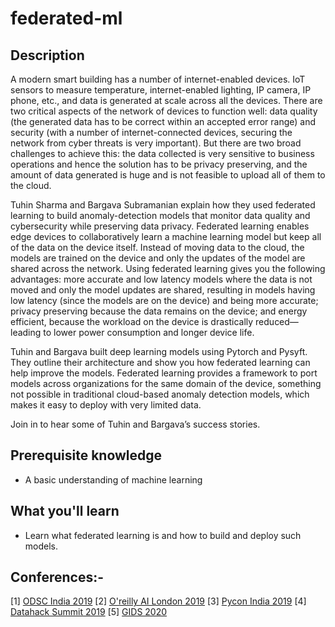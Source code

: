 # federated-ml

## Description

A modern smart building has a number of internet-enabled devices. IoT sensors to measure temperature, internet-enabled lighting, IP camera, IP phone, etc., and data is generated at scale across all the devices. There are two critical aspects of the network of devices to function well: data quality (the generated data has to be correct within an accepted error range) and security (with a number of internet-connected devices, securing the network from cyber threats is very important). But there are two broad challenges to achieve this: the data collected is very sensitive to business operations and hence the solution has to be privacy preserving, and the amount of data generated is huge and is not feasible to upload all of them to the cloud.

Tuhin Sharma and Bargava Subramanian explain how they used federated learning to build anomaly-detection models that monitor data quality and cybersecurity while preserving data privacy. Federated learning enables edge devices to collaboratively learn a machine learning model but keep all of the data on the device itself. Instead of moving data to the cloud, the models are trained on the device and only the updates of the model are shared across the network. Using federated learning gives you the following advantages: more accurate and low latency models where the data is not moved and only the model updates are shared, resulting in models having low latency (since the models are on the device) and being more accurate; privacy preserving because the data remains on the device; and energy efficient, because the workload on the device is drastically reduced—leading to lower power consumption and longer device life.

Tuhin and Bargava built deep learning models using Pytorch and Pysyft. They outline their architecture and show you how federated learning can help improve the models. Federated learning provides a framework to port models across organizations for the same domain of the device, something not possible in traditional cloud-based anomaly detection models, which makes it easy to deploy with very limited data.

Join in to hear some of Tuhin and Bargava’s success stories.

## Prerequisite knowledge

- A basic understanding of machine learning

## What you'll learn

- Learn what federated learning is and how to build and deploy such models.

## Conferences:-

[1] [ODSC India 2019](https://confengine.com/odsc-india-2019/proposal/10633/anomaly-detection-for-cyber-security-using-federated-learning)
[2] [O'reilly AI London 2019](https://conferences.oreilly.com/artificial-intelligence/ai-eu-2019/public/schedule/detail/78152.html)
[3] [Pycon India 2019](https://in.pycon.org/cfp/2019/proposals/anomaly-detection-in-cyber-security-for-iot-using-federated-learning~bYK9e/)
[4] [Datahack Summit 2019](https://www.analyticsvidhya.com/datahack-summit-2019/schedule/hack-session-secure-and-privacy-preserving-deep-learning-using-federated-learning/)
[5] [GIDS 2020](https://wurreka.com/ict/virtual-conference/aiml/session/anomaly-detection-in-smart-buildings-using-federated-learning)
